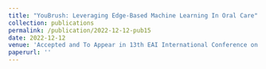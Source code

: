 ```yaml
---
title: "YouBrush: Leveraging Edge-Based Machine Learning In Oral Care"
collection: publications
permalink: /publication/2022-12-12-pub15
date: 2022-12-12
venue: 'Accepted and To Appear in 13th EAI International Conference on Mobile Computing, Applications and Services'
paperurl: ''
---
```

